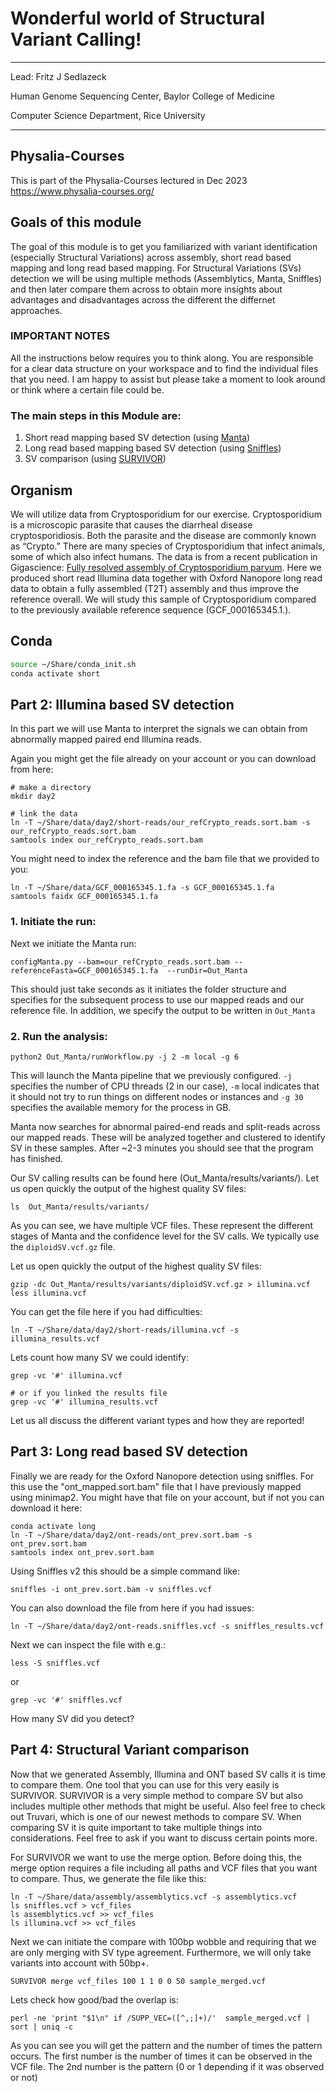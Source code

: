 # Wonderful world of Structural Variant Calling! 

***
Lead: Fritz J Sedlazeck

Human Genome Sequencing Center,
Baylor College of Medicine

Computer Science Department,
Rice University 
***

## Physalia-Courses
This is part of the Physalia-Courses lectured in Dec 2023
https://www.physalia-courses.org/

## Goals of this module
The goal of this module is to get you familiarized with variant identification (especially Structural Variations) across assembly, short read based mapping and long read based mapping. 
For Structural Variations (SVs) detection we will be using multiple methods (Assemblytics, Manta, Sniffles) and then later compare them across to obtain more insights about advantages and disadvantages across the different the differnet approaches.

### IMPORTANT NOTES
All the instructions below requires you to think along. You are responsible for a clear data structure on your workspace and to find the individual files that you need. I am happy to assist but please take a moment to look around or think where a certain file could be. 

### The main steps in this Module are:
1. Short read mapping based SV detection (using [Manta](https://github.com/Illumina/manta))
2. Long read based mapping based SV detection (using [Sniffles](https://github.com/fritzsedlazeck/Sniffles))
3. SV comparison (using [SURVIVOR](https://github.com/fritzsedlazeck/SURVIVOR))

## Organism
We will utilize data from Cryptosporidium for our exercise. Cryptosporidium is a microscopic parasite that causes the diarrheal disease cryptosporidiosis. Both the parasite and the disease are commonly known as “Crypto.” There are many species of Cryptosporidium that infect animals, some of which also infect humans.
The data is from a recent publication in Gigascience: [Fully resolved assembly of Cryptosporidium parvum](https://doi.org/10.1093/gigascience/giac010). Here we produced short read Illumina data together with Oxford Nanopore long read data to obtain a fully assembled (T2T) assembly and thus improve the reference overall. 
We will study this sample of Cryptosporidium compared to the previously available reference sequence (GCF_000165345.1.). 





## Conda 
```bash
source ~/Share/conda_init.sh
conda activate short
```



## Part 2: Illumina based SV detection 
In this part we will use Manta to interpret the signals we can obtain from abnormally mapped paired end Illumina reads. 

Again you might get the file already on your account or you can download from here:
```
# make a directory
mkdir day2

# link the data
ln -T ~/Share/data/day2/short-reads/our_refCrypto_reads.sort.bam -s our_refCrypto_reads.sort.bam
samtools index our_refCrypto_reads.sort.bam
```

You might need to index the reference and the bam file that we provided to you:
```
ln -T ~/Share/data/GCF_000165345.1.fa -s GCF_000165345.1.fa
samtools faidx GCF_000165345.1.fa
```

### 1. Initiate the run:
Next we initiate the Manta run:
```
configManta.py --bam=our_refCrypto_reads.sort.bam --referenceFasta=GCF_000165345.1.fa  --runDir=Out_Manta
```
This should just take seconds as it initiates the folder structure and specifies for the subsequent process to use our mapped reads and our reference file. In addition, we specify the output to be written in `Out_Manta`

### 2. Run the analysis:
```
python2 Out_Manta/runWorkflow.py -j 2 -m local -g 6
```

This will launch the Manta pipeline that we previously configured. `-j` specifies the number of CPU threads (2 in our case), `-m` local indicates that it should not try to run things on different nodes or instances and `-g 30` specifies the available memory for the process in GB.

Manta now searches for abnormal paired-end reads and split-reads across our mapped reads. These will be analyzed together and clustered to identify SV in these samples. After ~2-3 minutes you should see that the program has finished.

Our SV calling results can be found here (Out_Manta/results/variants/). Let us open quickly the output of the highest quality SV files:
```
ls  Out_Manta/results/variants/
```
As you can see, we have multiple VCF files. These represent the different stages of Manta and the confidence level for the SV calls. We typically use the `diploidSV.vcf.gz` file.


Let us open quickly the output of the highest quality SV files:
```
gzip -dc Out_Manta/results/variants/diploidSV.vcf.gz > illumina.vcf
less illumina.vcf
```

You can get the file here if you had difficulties:
```
ln -T ~/Share/data/day2/short-reads/illumina.vcf -s illumina_results.vcf
```

Lets count how many SV we could identify: 
```
grep -vc '#' illumina.vcf

# or if you linked the results file
grep -vc '#' illumina_results.vcf
```

Let us all discuss the different variant types and how they are reported! 


## Part 3: Long read based SV detection 
Finally we are ready for the Oxford Nanopore detection using sniffles. For this use the "ont_mapped.sort.bam" file that I have previously mapped using minimap2. 
You might have that file on your account, but if not you can download it here:
```
conda activate long
ln -T ~/Share/data/day2/ont-reads/ont_prev.sort.bam -s ont_prev.sort.bam
samtools index ont_prev.sort.bam
```

Using Sniffles v2 this should be a simple command like:

```
sniffles -i ont_prev.sort.bam -v sniffles.vcf
```

You can also download the file from here if you had issues:
```
ln -T ~/Share/data/day2/ont-reads.sniffles.vcf -s sniffles_results.vcf
```

Next we can inspect the file with e.g.:
```
less -S sniffles.vcf
```
or 
```
grep -vc '#' sniffles.vcf
```

How many SV did you detect? 

## Part 4: Structural Variant comparison

Now that we generated Assembly, Illumina  and ONT based SV calls it is time to compare them. One tool that you can use for this very easily is SURVIVOR. SURVIVOR is a very simple method to compare SV but also includes multiple other methods that might be useful. Also feel free to check out Truvari, which is one of our newest methods to compare SV. When comparing SV it is quite important to take multiple things into considerations. Feel free to ask if you want to discuss certain points more. 

For SURVIVOR we want to use the merge option. Before doing this, the merge option requires a file including all paths and VCF files that you want to compare. Thus, we generate the file like this:
```
ln -T ~/Share/data/assembly/assemblytics.vcf -s assemblytics.vcf
ls sniffles.vcf > vcf_files
ls assemblytics.vcf >> vcf_files
ls illumina.vcf >> vcf_files
```

Next we can initiate the compare with 100bp wobble and requiring that we are only merging with SV type agreement. Furthermore, we will only take variants into account with 50bp+. 
```
SURVIVOR merge vcf_files 100 1 1 0 0 50 sample_merged.vcf
```
Lets check how good/bad the overlap is:
```
perl -ne 'print "$1\n" if /SUPP_VEC=([^,;]+)/'  sample_merged.vcf | sort | uniq -c 
```

As you can see you will get the pattern and the number of times the pattern occurs. The first number is the number of times it can be observed in the VCF file. The 2nd number is the pattern (0 or 1 depending if it was observed or not) 

